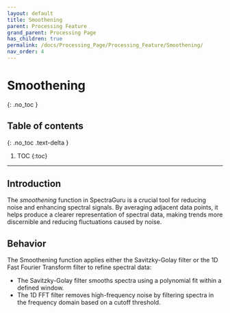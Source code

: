 ```yaml
---
layout: default
title: Smoothening
parent: Processing Feature
grand_parent: Processing Page
has_children: true
permalink: /docs/Processing_Page/Processing_Feature/Smoothening/
nav_order: 4
---
```


# Smoothening
{: .no_toc }

## Table of contents
{: .no_toc .text-delta }

1. TOC
{:toc}

---

## Introduction

The *smoothening* function in SpectraGuru is a crucial tool for reducing noise and enhancing spectral signals. By averaging adjacent data points, it helps produce a clearer representation of spectral data, making trends more discernible and reducing fluctuations caused by noise.

## Behavior

The Smoothening function applies either the Savitzky-Golay filter or the 1D Fast Fourier Transform filter to refine spectral data:
- The Savitzky-Golay filter smooths spectra using a polynomial fit within a defined window.
- The 1D FFT filter removes high-frequency noise by filtering spectra in the frequency domain based on a cutoff threshold.

